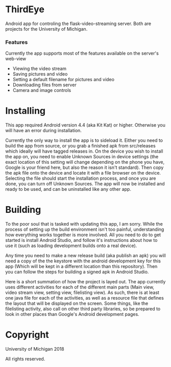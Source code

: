 ThirdEye
========

Android app for controling the flask-video-streaming server. Both are projects
for the University of Michigan.

### Features

Currently the app supports most of the features available on the server's web-view

* Viewing the video stream
* Saving pictures and video
* Setting a default filename for pictures and video
* Downloading files from server
* Camera and image controls

Installing
==========

This app required Android version 4.4 (aka Kit Kat) or higher. Otherwise you
will have an error during installation.

Currently the only way to install the app is to sideload it. Either you need
to build the app from source, or you grab a finished apk from src/releases
which ideally will have tagged releases in. On the device you wish to install
the app on, you need to enable Unknown Sources in device settings (the exact
location of this setting will change depending on the phone you have, Google
is your friend here, but also the reason it isn't standard). Then copy the
apk file onto the device and locate it with a file browser on the device.
Selecting the file should start the installation process, and once you are
done, you can turn off Unknown Sources. The app will now be installed and ready
to be used, and can be uninstalled like any other app.

Building
========

To the poor soul that is tasked with updating this app, I am sorry. While the
process of setting up the build environment isn't too painful, understanding
how everything works together is more involved. All you need to do to get
started is install Android Studio, and follow it's instructions about how to
use it (such as loading development builds onto a real device).

Any time you need to make a new release build (aka publish an apk) you will
need a copy of the the keystore with the android development key for this app
(Which will be kept in a different location than this repository). Then you
can follow the steps for building a signed apk in Android Studio.

Here is a short summation of how the project is layed out. The app currently
uses different activities for each of the different main parts (Main view,
video stream view, setting view, filelisting view). As such, there is at
least one java file for each of the activities, as well as a resource file
that defines the layout that will be displayed on the screen. Some things,
like the filelisting activity, also call on other third party libraries, so
be prepared to look in other places than Google's Android development pages.

Copyright
=========
University of Michigan 2018

All rights reserved.